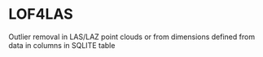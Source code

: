 # LOF4LAS
Outlier removal in LAS/LAZ point clouds or from dimensions defined from data in columns in SQLITE table
